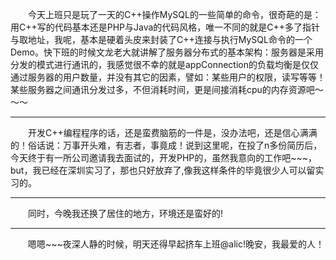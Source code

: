   今天上班只是玩了一天的C++操作MySQL的一些简单的命令，很奇葩的是：用C++写的代码基本还是PHP与Java的代码风格，唯一不同的就是C++多了指针与取地址，我呢，基本是硬着头皮来封装了C++连接与执行MySQL命令的一个Demo。快下班的时候文龙老大就讲解了服务器分布式的基本架构：服务器是采用分发的模式进行通讯的，我感觉很不幸的就是appConnection的负载均衡是仅仅通过服务器的用户数量，并没有其它的因素，譬如：某些用户的权限，读写等等！某些服务器之间通讯分发过多，不但消耗时间，更是间接消耗cpu的内存资源吧～～～
___
  开发C++编程程序的话，还是蛮费脑筋的一件是，没办法吧，还是信心满满的！俗话说：万事开头难，有志者，事竟成！说到这里呢，在投了n多份简历后，今天终于有一所公司邀请我去面试的，开发PHP的，虽然我意向的工作吧~~~，but，我已经在深圳实习了，那也只好放弃了,像我这样条件的毕竟很少人可以留实习的。
___
  同时，今晚我还换了居住的地方，环境还是蛮好的!
___
  嗯嗯~~~夜深人静的时候，明天还得早起挤车上班@alic!晚安，我最爱的人！
